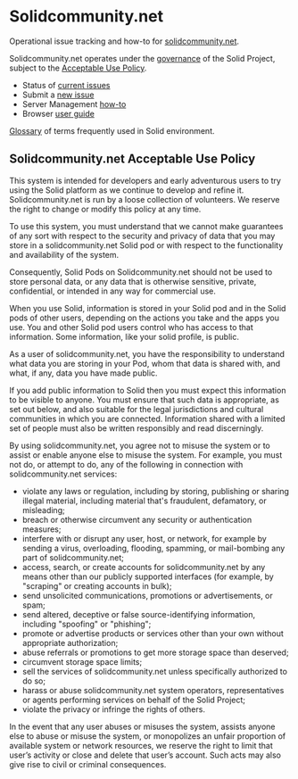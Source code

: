 # Solidcommunity.net

Operational issue tracking and how-to for [solidcommunity.net](https://solidcommunity.net).

Solidcommunity.net operates under the
[governance](https://github.com/solid/process#solidcommunitynet) of
the Solid Project, subject to the
[Acceptable Use Policy](#Solidcommunitynet-Acceptable-Use-Policy).

* Status of [current issues](https://github.com/solid/solidcommunity.net/issues)
* Submit a [new issue](https://github.com/solid/solidcommunity.net/issues/new)
* Server Management [how-to](https://github.com/solid/solidcommunity.net/wiki)
* Browser [user guide](https://github.com/solid/userguide)

[Glossary](https://github.com/solid/solidcommunity.net/wiki/Glossary) of terms frequently used in Solid environment.

## Solidcommunity.net Acceptable Use Policy

This system is intended for developers and early adventurous users to try
using the Solid platform as we continue to develop and refine it.
Solidcommunity.net is run by a loose collection of volunteers.
We reserve the right to change or modify this policy at any time.

To use this system, you must understand that we cannot make guarantees of any
sort with respect to the security and privacy of data that you may store in
a solidcommunity.net Solid pod or with respect to the functionality and
availability of the system.

Consequently, Solid Pods on Solidcommunity.net should not be used to store
personal data, or any data that is otherwise sensitive, private, confidential,
or intended in any way for commercial use.

When you use Solid, information is stored in your Solid pod and in the Solid
pods of other users, depending on the actions you take and the apps you use.
You and other Solid pod users control who has access to that information.
Some information, like your solid profile, is public.

As a user of solidcommunity.net, you have the responsibility to understand what
data you are storing in your Pod, whom that data is shared with, and what,
if any, data you have made public.

If you add public information to Solid then you must expect this information
to be visible to anyone. You must ensure that such data is appropriate,
as set out below, and also suitable for the legal jurisdictions and cultural
communities in which you are connected. Information shared with a limited set
of people must also be written responsibly and read discerningly.

By using solidcommunity.net, you agree not to misuse the system or to assist
or enable anyone else to misuse the system. For example, you must not do,
or attempt to do, any of the following in connection with solidcommunity.net
services:

* violate any laws or regulation, including by storing, publishing or sharing
    illegal material, including material that's fraudulent, defamatory, or misleading;
* breach or otherwise circumvent any security or authentication measures;
* interfere with or disrupt any user, host, or network, for example by sending
    a virus, overloading, flooding, spamming, or mail-bombing any part of
    solidcommunity.net;
* access, search, or create accounts for solidcommunity.net by any means other
    than our publicly supported interfaces (for example, by "scraping" or
    creating accounts in bulk);
* send unsolicited communications, promotions or advertisements, or spam;
* send altered, deceptive or false source-identifying information,
    including "spoofing" or "phishing";
* promote or advertise products or services other than your own without
    appropriate authorization;
* abuse referrals or promotions to get more storage space than deserved;
* circumvent storage space limits;
* sell the services of solidcommunity.net unless specifically authorized to do so;
* harass or abuse solidcommunity.net system operators, representatives or
    agents performing services on behalf of the Solid Project;
* violate the privacy or infringe the rights of others.

In the event that any user abuses or misuses the system, assists anyone else
to abuse or misuse the system, or monopolizes an unfair proportion of available
system or network resources, we reserve the right to limit that user’s activity
or close and delete that user’s account. Such acts may also give rise to civil
or criminal consequences.
